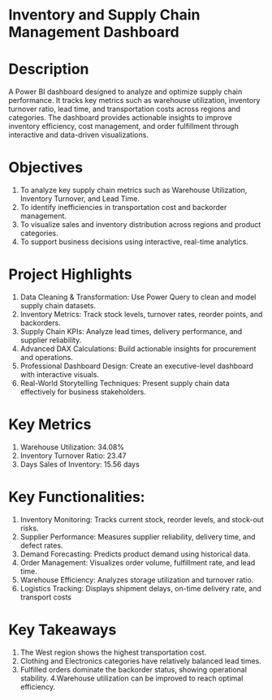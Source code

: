 # Inventory and  Supply Chain Management Dashboard




# Description
A Power BI dashboard designed to analyze and optimize supply chain performance. It tracks key metrics such as warehouse utilization, inventory turnover ratio, lead time, and transportation costs across regions and categories. The dashboard provides actionable insights to improve inventory efficiency, cost management, and order fulfillment through interactive and data-driven visualizations.

# Objectives
1. To analyze key supply chain metrics such as Warehouse Utilization, Inventory Turnover, and Lead Time.
2. To identify inefficiencies in transportation cost and backorder management.
3. To visualize sales and inventory distribution across regions and product categories.
4. To support business decisions using interactive, real-time analytics.

# Project Highlights

1. Data Cleaning & Transformation: Use Power Query to clean and model supply chain datasets.
2. Inventory Metrics: Track stock levels, turnover rates, reorder points, and backorders.
3. Supply Chain KPIs: Analyze lead times, delivery performance, and supplier reliability.
4. Advanced DAX Calculations: Build actionable insights for procurement and operations.
5. Professional Dashboard Design: Create an executive-level dashboard with interactive visuals.
6. Real-World Storytelling Techniques: Present supply chain data effectively for business stakeholders.


# Key Metrics
1. Warehouse Utilization: 34.08%
2. Inventory Turnover Ratio: 23.47
3. Days Sales of Inventory: 15.56 days


# Key Functionalities:

1. Inventory Monitoring: Tracks current stock, reorder levels, and stock-out risks.
2. Supplier Performance: Measures supplier reliability, delivery time, and defect rates.
3. Demand Forecasting: Predicts product demand using historical data.
4. Order Management: Visualizes order volume, fulfillment rate, and lead time.
5. Warehouse Efficiency: Analyzes storage utilization and turnover ratio.
6. Logistics Tracking: Displays shipment delays, on-time delivery rate, and transport costs


# Key Takeaways
1. The West region shows the highest transportation cost.
2. Clothing and Electronics categories have relatively balanced lead times.
3. Fulfilled orders dominate the backorder status, showing operational stability.
4.Warehouse utilization can be improved to reach optimal efficiency.

